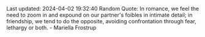 Last updated: 2024-04-02 19:32:40
Random Quote: In romance, we feel the need to zoom in and expound on our partner's foibles in intimate detail; in friendship, we tend to do the opposite, avoiding confrontation through fear, lethargy or both. - Mariella Frostrup